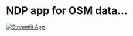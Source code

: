 # NDP app for OSM data...
[![Streamlit App](https://static.streamlit.io/badges/streamlit_badge_black_white.svg)](https://share.streamlit.io/teemuja/ndp_app1/main/NDP_d1.py)
